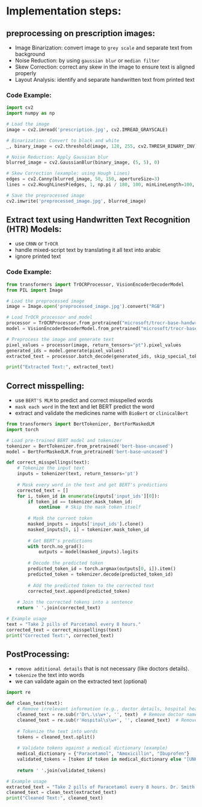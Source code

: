 # Implementation steps:

## preprocessing on prescription images:
- Image Binarization: convert image to `grey scale` and separate text from background
- Noise Reduction: by using `gaussian blur` or `median filter`
- Skew Correction: correct any skew in the image to ensure text is aligned properly
- Layout Analysis: identify and separate handwritten text from printed text

### Code Example:

```python 
import cv2
import numpy as np

# Load the image
image = cv2.imread('prescription.jpg', cv2.IMREAD_GRAYSCALE)

# Binarization: Convert to black and white
_, binary_image = cv2.threshold(image, 128, 255, cv2.THRESH_BINARY_INV)

# Noise Reduction: Apply Gaussian blur
blurred_image = cv2.GaussianBlur(binary_image, (5, 5), 0)

# Skew Correction (example: using Hough Lines)
edges = cv2.Canny(blurred_image, 50, 150, apertureSize=3)
lines = cv2.HoughLinesP(edges, 1, np.pi / 180, 100, minLineLength=100, maxLineGap=10)

# Save the preprocessed image
cv2.imwrite('preprocessed_image.jpg', blurred_image)
```

## Extract text using Handwritten Text Recognition (HTR) Models:
- use `CRNN` or `TrOCR`
- handle mixed-script text by translating it all text into arabic
- ignore printed text

### Code Example:
```Python
from transformers import TrOCRProcessor, VisionEncoderDecoderModel
from PIL import Image

# Load the preprocessed image
image = Image.open('preprocessed_image.jpg').convert("RGB")

# Load TrOCR processor and model
processor = TrOCRProcessor.from_pretrained("microsoft/trocr-base-handwritten")
model = VisionEncoderDecoderModel.from_pretrained("microsoft/trocr-base-handwritten")

# Preprocess the image and generate text
pixel_values = processor(image, return_tensors="pt").pixel_values
generated_ids = model.generate(pixel_values)
extracted_text = processor.batch_decode(generated_ids, skip_special_tokens=True)[0]

print("Extracted Text:", extracted_text)
```

## Correct misspelling:
- use `BERT'S MLM` to predict and correct misspelled words
- `mask each word` in the text and let BERT predict the word
- extract and validate the medicines name with `BioBert` or `clinicalBert`

```python
from transformers import BertTokenizer, BertForMaskedLM
import torch

# Load pre-trained BERT model and tokenizer
tokenizer = BertTokenizer.from_pretrained('bert-base-uncased')
model = BertForMaskedLM.from_pretrained('bert-base-uncased')

def correct_misspellings(text):
    # Tokenize the input text
    inputs = tokenizer(text, return_tensors='pt')
    
    # Mask every word in the text and get BERT's predictions
    corrected_text = []
    for i, token_id in enumerate(inputs['input_ids'][0]):
        if token_id == tokenizer.mask_token_id:
            continue  # Skip the mask token itself
        
        # Mask the current token
        masked_inputs = inputs['input_ids'].clone()
        masked_inputs[0, i] = tokenizer.mask_token_id
        
        # Get BERT's predictions
        with torch.no_grad():
            outputs = model(masked_inputs).logits
        
        # Decode the predicted token
        predicted_token_id = torch.argmax(outputs[0, i]).item()
        predicted_token = tokenizer.decode(predicted_token_id)
        
        # Add the predicted token to the corrected text
        corrected_text.append(predicted_token)
    
    # Join the corrected tokens into a sentence
    return ' '.join(corrected_text)

# Example usage
text = "Take 2 pills of Parcetamol every 8 hours."
corrected_text = correct_misspellings(text)
print("Corrected Text:", corrected_text)
```

## PostProcessing:
- `remove additional details` that is not necessary (like doctors details).
- `tokenize` the text into words
- we can validate again on the extracted text (optional)

```python
import re

def clean_text(text):
    # Remove irrelevant information (e.g., doctor details, hospital headers)
    cleaned_text = re.sub(r'Dr\.\s\w+', '', text)  # Remove doctor names
    cleaned_text = re.sub(r'Hospital\s\w+', '', cleaned_text)  # Remove hospital names
    
    # Tokenize the text into words
    tokens = cleaned_text.split()
    
    # Validate tokens against a medical dictionary (example)
    medical_dictionary = {"Paracetamol", "Amoxicillin", "Ibuprofen"}
    validated_tokens = [token if token in medical_dictionary else "[UNK]" for token in tokens]
    
    return ' '.join(validated_tokens)

# Example usage
extracted_text = "Take 2 pills of Paracetamol every 8 hours. Dr. Smith, Cairo Hospital."
cleaned_text = clean_text(extracted_text)
print("Cleaned Text:", cleaned_text)
```


